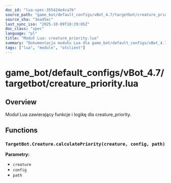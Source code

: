 ```yaml
---
doc_id: "lua-spec-355424e4ca7b"
source_path: "game_bot/default_configs/vBot_4.7/targetbot/creature_priority.lua"
source_sha: "3ead5ec"
last_sync_iso: "2025-10-09T10:29:05Z"
doc_class: "spec"
language: "pl"
title: "Moduł Lua: creature_priority.lua"
summary: "Dokumentacja modułu Lua dla game_bot/default_configs/vBot_4.7/targetbot/creature_priority.lua"
tags: ["lua", "module", "otclient"]
---
```


# game_bot/default_configs/vBot_4.7/targetbot/creature_priority.lua

## Overview

Moduł Lua zawierający funkcje i logikę dla creature_priority.

## Functions

### `TargetBot.Creature.calculatePriority(creature, config, path)`

**Parametry:**

- `creature`
- `config`
- `path`
